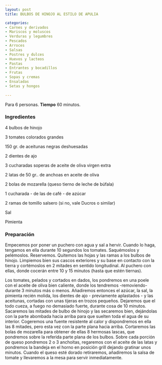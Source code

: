 ```yaml
---
layout: post
title: BULBOS DE HINOJO AL ESTILO DE APULIA

categories:
- Carnes y derivados
- Mariscos y moluscos
- Verduras y legumbres
- Pescados
- Arroces
- Salsas
- Postres y dulces
- Huevos y lacteos
- Pastas
- Entrantes y bocadillos
- Frutas
- Sopas y cremas
- Ensaladas
- Setas y hongos
 
---
```

Para 6 personas.
<b>Tiempo</b> 60 minutos.

<h3>Ingredientes</h3>

4 bulbos de hinojo

3 tomates colorados grandes

150 gr. de aceitunas negras deshuesadas

2 dientes de ajo

3 cucharadas soperas de aceite de oliva virgen extra

2 latas de 50 gr.. de anchoas en aceite de oliva

2 bolas de mozarella (queso tierno de leche de búfala)

1 cucharada - de las de café - de azúcar

2 ramas de tomillo salsero (si no, vale Ducros o similar)

Sal

Pimienta

<h3>Preparación</h3>

Empecemos por poner un puchero con agua y sal a hervir. Cuando lo haga, tengamos en ella durante 10 segundos los tomates. Saquémoslos y pelémoslos. Reservemos. Quitemos las hojas y las ramas a los bulbos de hinojo. Limpiemos bien sus cascos exteriores y su base en contacto con la tierra y cortémoslos en 2 mitades en sentido longitudinal. Al puchero con ellas, donde cocerán entre 10 y 15 minutos (hasta que estén tiernas).

Los tomates, pelados y cortados en dados, los pondremos en una poele con el aceite de oliva bien caliente, donde los tendremos -removiendo- durante 3 minutos más o menos. Añadiremos entonces el azúcar, la sal, la pimienta recién molida, los dientes de ajo - previamente aplastados - y las aceitunas, cortadas con unas tijeras en trozos pequeños. Dejaremos que el todo cueza, a fuego no demasiado fuerte, durante cosa de 10 minutos. Sacaremos las mitades de bulbo de hinojo y las secaremos bien, dejándolas con la parte abombada hacia arriba para que suelten toda el agua de su interior. Cogeremos una fuente resistente al calor y dispondremos en ella las 8 mitades, pero esta vez con la parte plana hacia arriba. Cortaremos las bolas de mozarella para obtener de ellas 8 hermosas lascas, que pondremos sobre la referida parte plana de los bulbos. Sobre cada porción de queso pondremos 2 o 3 anchoítas, regaremos con el aceite de las latas y pondremos la bandeja en el horno en posición grill dejando gratinar unos minutos. Cuando el queso esté dorado  retiraremos, añadiremos la salsa de tomate y llevaremos a la mesa para servir inmediatamente.

